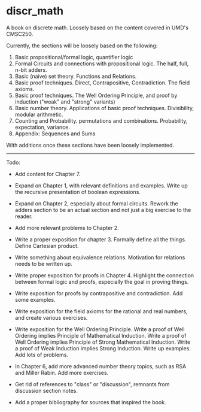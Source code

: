 # discr_math
A book on discrete math. Loosely based on the content covered in UMD's CMSC250.

Currently, the sections will be loosely based on the following:

1. Basic propositional/formal logic, quantifier logic
2. Formal Circuits and connections with propositional logic. The half, full, n-bit adders.
3. Basic (naive) set theory. Functions and Relations.
4. Basic proof techniques. Direct, Contrapositive, Contradiction. The field axioms.
5. Basic proof techniques. The Well Ordering Principle, and proof by induction ("weak" and "strong" variants)
6. Basic number theory. Applications of basic proof techniques. Divisibility, modular arithmetic.
7. Counting and Probability. permutations and combinations. Probability, expectation, variance.
8. Appendix: Sequences and Sums

With additions once these sections have been loosely implemented.

------

Todo:

- Add content for Chapter 7.
- Expand on Chapter 1, with relevant definitions and examples. Write up the recursive presentation of boolean expressions.
- Expand on Chapter 2, especially about formal circuits. Rework the adders section to be an actual section and not just a big exercise to the reader.
- Add more relevant problems to Chapter 2.
- Write a proper exposition for chapter 3. Formally define all the things. Define Cartesian product.
- Write something about equivalence relations. Motivation for relations needs to be written up.
- Write proper exposition for proofs in Chapter 4. Highlight the connection between formal logic and proofs, especially the goal in proving things.
- Write exposition for proofs by contrapositive and contradiction. Add some examples.
- Write exposition for the field axioms for the rational and real numbers, and create various exercises.
- Write exposition for the Well Ordering Principle. Write a proof of Well Ordering implies Principle of Mathematical Induction. Write a proof of Well Ordering implies Principle of Strong Mathematical Induction. Write a proof of Weak Induction implies Strong Induction. Write up examples. Add lots of problems.
- In Chapter 6, add more advanced number theory topics, such as RSA and Miller Rabin. Add more exercises.

- Get rid of references to "class" or "discussion", remnants from discussion section notes.
- Add a proper bibliography for sources that inspired the book.
